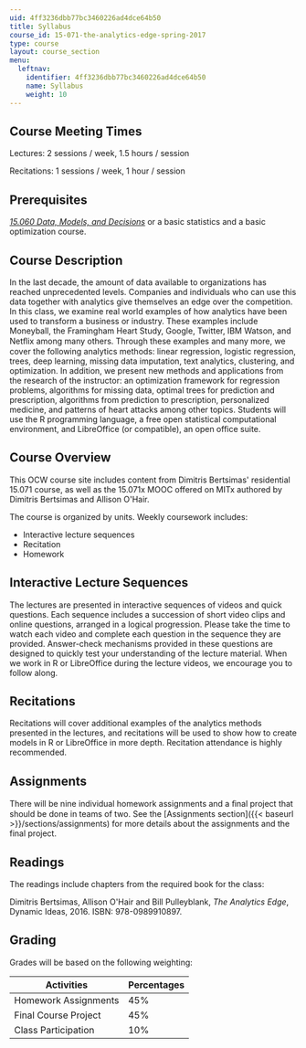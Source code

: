 ```yaml
---
uid: 4ff3236dbb77bc3460226ad4dce64b50
title: Syllabus
course_id: 15-071-the-analytics-edge-spring-2017
type: course
layout: course_section
menu:
  leftnav:
    identifier: 4ff3236dbb77bc3460226ad4dce64b50
    name: Syllabus
    weight: 10
---
```


Course Meeting Times
--------------------

Lectures: 2 sessions / week, 1.5 hours / session

Recitations: 1 sessions / week, 1 hour / session

Prerequisites
-------------

_[15.060 Data, Models, and Decisions](/courses/15-060-data-models-and-decisions-fall-2014)_ or a basic statistics and a basic optimization course.

Course Description
------------------

In the last decade, the amount of data available to organizations has reached unprecedented levels. Companies and individuals who can use this data together with analytics give themselves an edge over the competition. In this class, we examine real world examples of how analytics have been used to transform a business or industry. These examples include Moneyball, the Framingham Heart Study, Google, Twitter, IBM Watson, and Netﬂix among many others. Through these examples and many more, we cover the following analytics methods: linear regression, logistic regression, trees, deep learning, missing data imputation, text analytics, clustering, and optimization. In addition, we present new methods and applications from the research of the instructor: an optimization framework for regression problems, algorithms for missing data, optimal trees for prediction and prescription, algorithms from prediction to prescription, personalized medicine, and patterns of heart attacks among other topics. Students will use the R programming language, a free open statistical computational environment, and LibreOffice (or compatible), an open office suite.

Course Overview
---------------

This OCW course site includes content from Dimitris Bertsimas' residential 15.071 course, as well as the 15.071x MOOC offered on MITx authored by Dimitris Bertsimas and Allison O'Hair.

The course is organized by units. Weekly coursework includes:

*   Interactive lecture sequences
*   Recitation
*   Homework

Interactive Lecture Sequences
-----------------------------

The lectures are presented in interactive sequences of videos and quick questions. Each sequence includes a succession of short video clips and online questions, arranged in a logical progression. Please take the time to watch each video and complete each question in the sequence they are provided. Answer-check mechanisms provided in these questions are designed to quickly test your understanding of the lecture material. When we work in R or LibreOffice during the lecture videos, we encourage you to follow along.

Recitations
-----------

Recitations will cover additional examples of the analytics methods presented in the lectures, and recitations will be used to show how to create models in R or LibreOffice in more depth. Recitation attendance is highly recommended.

Assignments
-----------

There will be nine individual homework assignments and a ﬁnal project that should be done in teams of two. See the [Assignments section]({{< baseurl >}}/sections/assignments) for more details about the assignments and the final project.

Readings
--------

The readings include chapters from the required book for the class: 

Dimitris Bertsimas, Allison O'Hair and Bill Pulleyblank, _The Analytics Edge_, Dynamic Ideas, 2016. ISBN: 978-0989910897.

Grading
-------

Grades will be based on the following weighting:

| Activities | Percentages |
| --- | --- |
| Homework Assignments | 45% |
| Final Course Project | 45% |
| Class Participation | 10%